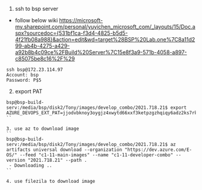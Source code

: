 1. ssh to bsp server
- follow below wiki
https://microsoft-my.sharepoint.com/personal/yuyichen_microsoft_com/_layouts/15/Doc.aspx?sourcedoc={531bf1ca-f3d4-4825-b5d5-4f21fb08a988}&action=edit&wd=target%28BSP%20Lab.one%7C8a11d299-ab4b-4275-a429-a92b8b4c09ce%2FBuild%20Server%7C15e8f3a9-571b-4058-a897-c85075be8c16%2F%29
```
ssh bsp@172.23.114.97 
Account: bsp 
Password: P$5 
```

2. export PAT
```
bsp@bsp-build-serv:/media/bsp/disk2/Tony/images/develop_combo/2021.718.21$ export AZURE_DEVOPS_EXT_PAT=jjodvbknoy3oygjz4xwytd66xxf3ketpzgzhqiqy6adz2ks7rkdq
``

3. use az to download image
``
bsp@bsp-build-serv:/media/bsp/disk2/Tony/images/develop_combo/2021.718.21$ az artifacts universal download --organization "https://dev.azure.com/E-OS/" --feed "c1-11-main-images" --name "c1-11-developer-combo" --version "2021.718.21" --path .
 - Downloading ..
``

4. use filezila to download image